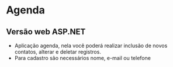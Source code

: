 # Agenda

## Versão web ASP.NET

* Aplicação agenda, nela você poderá realizar inclusão de novos contatos, alterar e deletar registros. 
* Para cadastro são necessários nome, e-mail ou telefone 
